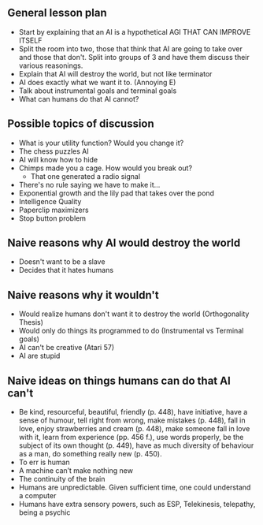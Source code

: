 General lesson plan
-------------------

 - Start by explaining that an AI is a hypothetical AGI THAT CAN IMPROVE ITSELF
 - Split the room into two, those that think that AI are going to take over and those that don't. Split into groups of 3 and have them discuss their various reasonings.
 - Explain that AI will destroy the world, but not like terminator
 - AI does exactly what we want it to. (Annoying E)
 - Talk about instrumental goals and terminal goals
 - What can humans do that AI cannot?

Possible topics of discussion
-----------------------------

 - What is your utility function? Would you change it?
 - The chess puzzles AI
 - AI will know how to hide
 - Chimps made you a cage. How would you break out?
	 - That one generated a radio signal
 - There's no rule saying we have to make it...
 - Exponential growth and the lily pad that takes over the pond
 - Intelligence Quality
 - Paperclip maximizers
 - Stop button problem

Naive reasons why AI would destroy the world
--------------------------------------------

 - Doesn't want to be a slave
 - Decides that it hates humans

Naive reasons why it wouldn't
-----------------------------

 - Would realize humans don't want it to destroy the world (Orthogonality Thesis)
 - Would only do things its programmed to do (Instrumental vs Terminal goals)
 - AI can't be creative (Atari 57)
 - AI are stupid

Naive ideas on things humans can do that AI can't
-------------------------------------------------

 - Be kind, resourceful, beautiful, friendly (p. 448), have initiative, have a sense of humour, tell right from wrong, make mistakes (p. 448), fall in love, enjoy strawberries and cream (p. 448), make someone fall in love with it, learn from experience (pp. 456 f.), use words properly, be the subject of its own thought (p. 449), have as much diversity of behaviour as a man, do something really new (p. 450).
 - To err is human
 - A machine can’t make nothing new
 - The continuity of the brain
 - Humans are unpredictable. Given sufficient time, one could understand a computer
 - Humans have extra sensory powers, such as ESP, Telekinesis, telepathy, being a psychic
